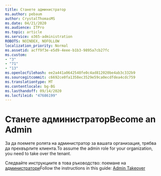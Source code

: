 ```yaml
---
title: Станете администратор
ms.author: pebaum
author: CrystalThomasMS
ms.date: 04/21/2020
ms.audience: ITPro
ms.topic: article
ms.service: o365-administration
ROBOTS: NOINDEX, NOFOLLOW
localization_priority: Normal
ms.assetid: acff9f3e-e5d9-4eee-b1b3-9895a7cb27fc
ms.custom:
- "3"
- "71"
- "13"
ms.openlocfilehash: ee2a441a0642548fe0c4ad812020be4ab3c332b9
ms.sourcegitcommit: c6692ce0fa1358ec3529e59ca0ecdfdea4cdc759
ms.translationtype: MT
ms.contentlocale: bg-BG
ms.lasthandoff: 09/14/2020
ms.locfileid: "47686199"
---
```

# <a name="become-an-admin"></a><span data-ttu-id="a89fe-102">Станете администратор</span><span class="sxs-lookup"><span data-stu-id="a89fe-102">Become an Admin</span></span>

<span data-ttu-id="a89fe-103">За да поемете ролята на администратор за вашата организация, трябва да прехвърлите клиента.</span><span class="sxs-lookup"><span data-stu-id="a89fe-103">To assume the admin role for your organization, you need to take over the tenant.</span></span>
  
<span data-ttu-id="a89fe-104">Следвайте инструкциите в това ръководство: поемане на [администратори](https://docs.microsoft.com/azure/active-directory/users-groups-roles/domains-admin-takeover)</span><span class="sxs-lookup"><span data-stu-id="a89fe-104">Follow the instructions in this guide: [Admin Takeover](https://docs.microsoft.com/azure/active-directory/users-groups-roles/domains-admin-takeover)</span></span>